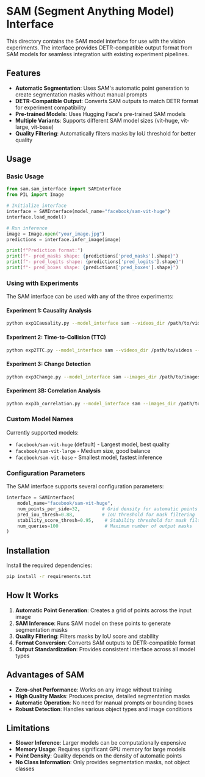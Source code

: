 # SAM (Segment Anything Model) Interface

This directory contains the SAM model interface for use with the vision experiments. The interface provides DETR-compatible output format from SAM models for seamless integration with existing experiment pipelines.

## Features

- **Automatic Segmentation**: Uses SAM's automatic point generation to create segmentation masks without manual prompts
- **DETR-Compatible Output**: Converts SAM outputs to match DETR format for experiment compatibility
- **Pre-trained Models**: Uses Hugging Face's pre-trained SAM models
- **Multiple Variants**: Supports different SAM model sizes (vit-huge, vit-large, vit-base)
- **Quality Filtering**: Automatically filters masks by IoU threshold for better quality

## Usage

### Basic Usage

```python
from sam.sam_interface import SAMInterface
from PIL import Image

# Initialize interface
interface = SAMInterface(model_name="facebook/sam-vit-huge")
interface.load_model()

# Run inference
image = Image.open("your_image.jpg")
predictions = interface.infer_image(image)

print(f"Prediction format:")
print(f"- pred_masks shape: {predictions['pred_masks'].shape}")
print(f"- pred_logits shape: {predictions['pred_logits'].shape}")
print(f"- pred_boxes shape: {predictions['pred_boxes'].shape}")
```

### Using with Experiments

The SAM interface can be used with any of the three experiments:

#### Experiment 1: Causality Analysis
```bash
python exp1Causality.py --model_interface sam --videos_dir /path/to/videos --output_dir /path/to/output
```

#### Experiment 2: Time-to-Collision (TTC)
```bash
python exp2TTC.py --model_interface sam --videos_dir /path/to/videos --csv_path /path/to/data.csv --output_dir /path/to/output
```

#### Experiment 3: Change Detection
```bash
python exp3Change.py --model_interface sam --images_dir /path/to/images --output_dir /path/to/output
```

#### Experiment 3B: Correlation Analysis
```bash
python exp3b_correlation.py --model_interface sam --images_dir /path/to/images --output_dir /path/to/output
```

### Custom Model Names

Currently supported models:
- `facebook/sam-vit-huge` (default) - Largest model, best quality
- `facebook/sam-vit-large` - Medium size, good balance
- `facebook/sam-vit-base` - Smallest model, fastest inference

### Configuration Parameters

The SAM interface supports several configuration parameters:

```python
interface = SAMInterface(
    model_name="facebook/sam-vit-huge",
    num_points_per_side=32,        # Grid density for automatic points
    pred_iou_thresh=0.88,          # IoU threshold for mask filtering
    stability_score_thresh=0.95,    # Stability threshold for mask filtering
    num_queries=100                 # Maximum number of output masks
)
```

## Installation

Install the required dependencies:

```bash
pip install -r requirements.txt
```

## How It Works

1. **Automatic Point Generation**: Creates a grid of points across the input image
2. **SAM Inference**: Runs SAM model on these points to generate segmentation masks
3. **Quality Filtering**: Filters masks by IoU score and stability
4. **Format Conversion**: Converts SAM outputs to DETR-compatible format
5. **Output Standardization**: Provides consistent interface across all model types

## Advantages of SAM

- **Zero-shot Performance**: Works on any image without training
- **High Quality Masks**: Produces precise, detailed segmentation masks
- **Automatic Operation**: No need for manual prompts or bounding boxes
- **Robust Detection**: Handles various object types and image conditions

## Limitations

- **Slower Inference**: Larger models can be computationally expensive
- **Memory Usage**: Requires significant GPU memory for large models
- **Point Density**: Quality depends on the density of automatic points
- **No Class Information**: Only provides segmentation masks, not object classes
